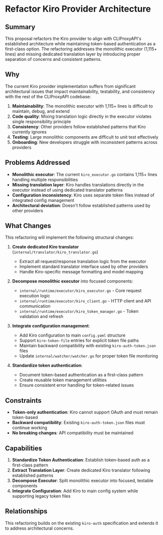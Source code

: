 # Refactor Kiro Provider Architecture

## Summary
This proposal refactors the Kiro provider to align with CLIProxyAPI's established architecture while maintaining token-based authentication as a first-class option. The refactoring addresses the monolithic executor (1,115+ lines) and missing dedicated translation layer by introducing proper separation of concerns and consistent patterns.

## Why
The current Kiro provider implementation suffers from significant architectural issues that impact maintainability, testability, and consistency with the rest of the CLIProxyAPI codebase:

1. **Maintainability**: The monolithic executor with 1,115+ lines is difficult to maintain, debug, and extend
2. **Code quality**: Mixing translation logic directly in the executor violates single responsibility principle
3. **Consistency**: Other providers follow established patterns that Kiro currently ignores
4. **Testing**: Large monolithic components are difficult to unit test effectively
5. **Onboarding**: New developers struggle with inconsistent patterns across providers

## Problems Addressed
- **Monolithic executor**: The current `kiro_executor.go` contains 1,115+ lines handling multiple responsibilities
- **Missing translation layer**: Kiro handles translations directly in the executor instead of using dedicated translator patterns
- **Configuration inconsistency**: Kiro uses separate token files instead of integrated config management
- **Architectural deviation**: Doesn't follow established patterns used by other providers

## What Changes
This refactoring will implement the following structural changes:

1. **Create dedicated Kiro translator** (`internal/translator/kiro_translator.go`)
   - Extract all request/response translation logic from the executor
   - Implement standard translator interface used by other providers
   - Handle Kiro-specific message formatting and model mapping

2. **Decompose monolithic executor** into focused components:
   - `internal/runtime/executor/kiro_executor.go` - Core request execution logic
   - `internal/runtime/executor/kiro_client.go` - HTTP client and API communication
   - `internal/runtime/executor/kiro_token_manager.go` - Token validation and refresh

3. **Integrate configuration management**:
   - Add Kiro configuration to main `config.yaml` structure
   - Support `kiro-token-file` entries for explicit token file paths
   - Maintain backward compatibility with existing `kiro-auth-token.json` files
   - Update `internal/watcher/watcher.go` for proper token file monitoring

4. **Standardize token authentication**:
   - Document token-based authentication as a first-class pattern
   - Create reusable token management utilities
   - Ensure consistent error handling for token-related issues

## Constraints
- **Token-only authentication**: Kiro cannot support OAuth and must remain token-based
- **Backward compatibility**: Existing `kiro-auth-token.json` files must continue working
- **No breaking changes**: API compatibility must be maintained

## Capabilities
1. **Standardize Token Authentication**: Establish token-based auth as a first-class pattern
2. **Extract Translation Layer**: Create dedicated Kiro translator following established patterns
3. **Decompose Executor**: Split monolithic executor into focused, testable components
4. **Integrate Configuration**: Add Kiro to main config system while supporting legacy token files

## Relationships
This refactoring builds on the existing `kiro-auth` specification and extends it to address architectural concerns.